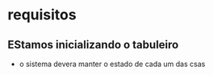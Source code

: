 # requisitos

## EStamos inicializando o tabuleiro

* o sistema devera manter o estado de cada um das csas










